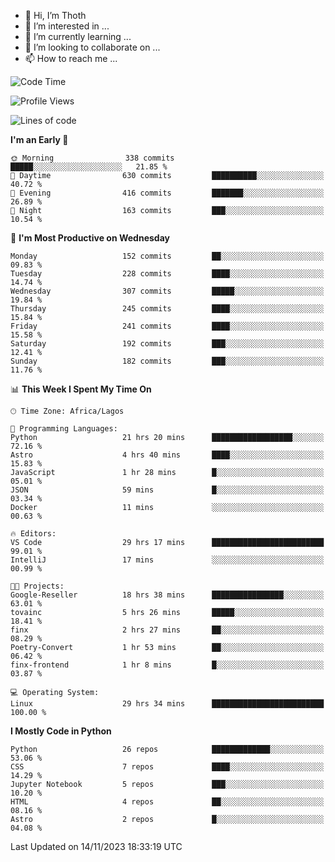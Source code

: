 <!---
thoth2357/thoth2357 is a ✨ special ✨ repository because its `README.md` (this file) appears on your GitHub profile.
You can click the Preview link to take a look at your changes.
--->

- 👋 Hi, I’m Thoth
- 👀 I’m interested in ...
- 🌱 I’m currently learning ...
- 💞️ I’m looking to collaborate on ...
- 📫 How to reach me ...




<!--START_SECTION:waka-->
![Code Time](http://img.shields.io/badge/Code%20Time-2%2C439%20hrs%2022%20mins-blue)

![Profile Views](http://img.shields.io/badge/Profile%20Views-0-blue)

![Lines of code](https://img.shields.io/badge/From%20Hello%20World%20I%27ve%20Written-30.2%20million%20lines%20of%20code-blue)

**I'm an Early 🐤** 

```text
🌞 Morning                338 commits         █████░░░░░░░░░░░░░░░░░░░░   21.85 % 
🌆 Daytime                630 commits         ██████████░░░░░░░░░░░░░░░   40.72 % 
🌃 Evening                416 commits         ███████░░░░░░░░░░░░░░░░░░   26.89 % 
🌙 Night                  163 commits         ███░░░░░░░░░░░░░░░░░░░░░░   10.54 % 
```
📅 **I'm Most Productive on Wednesday** 

```text
Monday                   152 commits         ██░░░░░░░░░░░░░░░░░░░░░░░   09.83 % 
Tuesday                  228 commits         ████░░░░░░░░░░░░░░░░░░░░░   14.74 % 
Wednesday                307 commits         █████░░░░░░░░░░░░░░░░░░░░   19.84 % 
Thursday                 245 commits         ████░░░░░░░░░░░░░░░░░░░░░   15.84 % 
Friday                   241 commits         ████░░░░░░░░░░░░░░░░░░░░░   15.58 % 
Saturday                 192 commits         ███░░░░░░░░░░░░░░░░░░░░░░   12.41 % 
Sunday                   182 commits         ███░░░░░░░░░░░░░░░░░░░░░░   11.76 % 
```


📊 **This Week I Spent My Time On** 

```text
🕑︎ Time Zone: Africa/Lagos

💬 Programming Languages: 
Python                   21 hrs 20 mins      ██████████████████░░░░░░░   72.16 % 
Astro                    4 hrs 40 mins       ████░░░░░░░░░░░░░░░░░░░░░   15.83 % 
JavaScript               1 hr 28 mins        █░░░░░░░░░░░░░░░░░░░░░░░░   05.01 % 
JSON                     59 mins             █░░░░░░░░░░░░░░░░░░░░░░░░   03.34 % 
Docker                   11 mins             ░░░░░░░░░░░░░░░░░░░░░░░░░   00.63 % 

🔥 Editors: 
VS Code                  29 hrs 17 mins      █████████████████████████   99.01 % 
IntelliJ                 17 mins             ░░░░░░░░░░░░░░░░░░░░░░░░░   00.99 % 

🐱‍💻 Projects: 
Google-Reseller          18 hrs 38 mins      ████████████████░░░░░░░░░   63.01 % 
tovainc                  5 hrs 26 mins       █████░░░░░░░░░░░░░░░░░░░░   18.41 % 
finx                     2 hrs 27 mins       ██░░░░░░░░░░░░░░░░░░░░░░░   08.29 % 
Poetry-Convert           1 hr 53 mins        ██░░░░░░░░░░░░░░░░░░░░░░░   06.42 % 
finx-frontend            1 hr 8 mins         █░░░░░░░░░░░░░░░░░░░░░░░░   03.87 % 

💻 Operating System: 
Linux                    29 hrs 34 mins      █████████████████████████   100.00 % 
```

**I Mostly Code in Python** 

```text
Python                   26 repos            █████████████░░░░░░░░░░░░   53.06 % 
CSS                      7 repos             ████░░░░░░░░░░░░░░░░░░░░░   14.29 % 
Jupyter Notebook         5 repos             ███░░░░░░░░░░░░░░░░░░░░░░   10.20 % 
HTML                     4 repos             ██░░░░░░░░░░░░░░░░░░░░░░░   08.16 % 
Astro                    2 repos             █░░░░░░░░░░░░░░░░░░░░░░░░   04.08 % 
```




 Last Updated on 14/11/2023 18:33:19 UTC
<!--END_SECTION:waka-->
<!--![](http://github-profile-summary-cards.vercel.app/api/cards/profile-details?username=thoth2357&theme=2077)

![](http://github-profile-summary-cards.vercel.app/api/cards/stats?username=thoth2357&theme=2077)![](http://github-profile-summary-cards.vercel.app/api/cards/productive-time?username=thoth2357&theme=2077&utcOffset=8) -->
